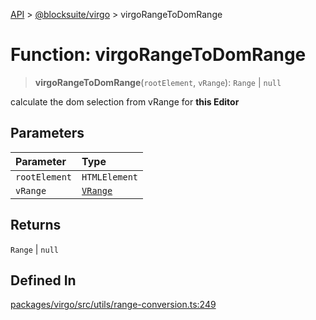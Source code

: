 [API](../../../index.md) > [@blocksuite/virgo](../index.md) > virgoRangeToDomRange

# Function: virgoRangeToDomRange

> **virgoRangeToDomRange**(`rootElement`, `vRange`): `Range` \| `null`

calculate the dom selection from vRange for **this Editor**

## Parameters

| Parameter | Type |
| :------ | :------ |
| `rootElement` | `HTMLElement` |
| `vRange` | [`VRange`](../interfaces/interface.VRange.md) |

## Returns

`Range` \| `null`

## Defined In

[packages/virgo/src/utils/range-conversion.ts:249](https://github.com/Saul-Mirone/blocksuite/blob/f2324b82e/packages/virgo/src/utils/range-conversion.ts#L249)
